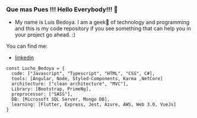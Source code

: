 ### Que mas Pues !!! Hello Everybody!!! 👋

- My name is Luis Bedoya. I am a geek🔭 of technology and programming and this is my code repository if you see something that can help you in your project go ahead. :)

You can find me:
- [linkedin](www.linkedin.com/in/luis-bedoya)

```
const Lucho_Bedoya = {
  code: ["Javascript", "Typescript", "HTML", "CSS", C#],
  tools: [Angular, Node, Styled-Components, Karma ,NetCore]
  architecture: ["clean architecture", "MVC"],
  Library: [Bootstrap, PrimeNg],
  preprocessor: ["SASS"],
  DB: [Microsoft SQL Server, Mongo DB],
  learning: [Flutter, Express, Jest, Azure, AWS, Web 3.0, VueJs]
}
```

<!--
**lbedoyas/lbedoyas** is a ✨ _special_ ✨ repository because its `README.md` (this file) appears on your GitHub profile.

Here are some ideas to get you started:

- 🔭 I’m currently working on ...
- 🌱 I’m currently learning ...
- 👯 I’m looking to collaborate on ...
- 🤔 I’m looking for help with ...
- 💬 Ask me about ...
- 📫 How to reach me: ...
- 😄 Pronouns: ...
- ⚡ Fun fact: ...

My name is Luis Bedoya. I am a technology and programming geek and this is my code repository if you see something that can help you in your project go ahead. :)
-->
